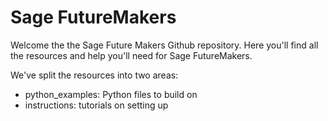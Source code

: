 # Sage FutureMakers

Welcome the the Sage Future Makers Github repository. Here you'll find all the resources and help you'll need for Sage FutureMakers. 

We've split the resources into two areas:

* python_examples: Python files to build on
* instructions: tutorials on setting up 
